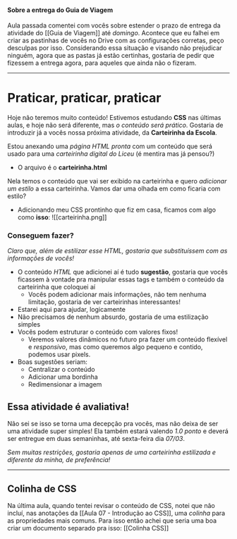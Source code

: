 
#### Sobre a entrega do Guia de Viagem
Aula passada comentei com vocês sobre estender o prazo de entrega da atividade do [[Guia de Viagem]] até *domingo*. Acontece que eu falhei em criar as pastinhas de vocês no Drive com as configurações corretas, peço desculpas por isso. Considerando essa situação e visando não prejudicar ninguém, agora que as pastas já estão certinhas, gostaria de pedir que fizessem a entrega agora, para aqueles que ainda não o fizeram.

---

# Praticar, praticar, praticar

Hoje não teremos muito conteúdo! Estivemos estudando **CSS** nas últimas aulas, e hoje não será diferente, mas *o conteúdo será prático*. Gostaria de introduzir já a vocês nossa próxima atividade, da **Carteirinha da Escola**.

Estou anexando uma *página HTML pronta* com um conteúdo que será usado para uma *carteirinha digital do Liceu* (é mentira mas já pensou?)

- O arquivo é o **carteirinha.html**

Nela temos o conteúdo que vai ser exibido na carteirinha e quero *adicionar um estilo* a essa carteirinha. Vamos dar uma olhada em como ficaria com estilo?

- Adicionando meu CSS prontinho que fiz em casa, ficamos com algo como **isso**:
![[carteirinha.png]]

### Conseguem fazer?

*Claro que, além de estilizar esse HTML, gostaria que substituíssem com as informações de vocês!*

- O conteúdo *HTML* que adicionei aí é tudo **sugestão**, gostaria que vocês ficassem à vontade pra manipular essas tags e também o conteúdo da carteirinha que coloquei aí
	- Vocês podem adicionar mais informações, não tem nenhuma limitação, gostaria de ver carteirinhas interessantes!
- Estarei aqui para ajudar, logicamente
- Não precisamos de nenhum absurdo, gostaria de uma estilização simples
- Vocês podem estruturar o conteúdo com valores fixos!
	- Veremos valores dinâmicos no futuro pra fazer um conteúdo flexível e *responsivo*, mas como queremos algo pequeno e contido, podemos usar pixels.
- Boas sugestões seriam:
	- Centralizar o conteúdo
	- Adicionar uma bordinha
	- Redimensionar a imagem


## Essa atividade é avaliativa!

Não sei se isso se torna uma decepção pra vocês, mas não deixa de ser uma atividade super simples! Ela também estará valendo *1.0 ponto* e deverá ser entregue em duas semaninhas, até sexta-feira dia *07/03*.

*Sem muitas restrições, gostaria apenas de uma carteirinha estilizada e diferente da minha, de preferência!*
	
---

## Colinha de CSS

Na última aula, quando tentei revisar o conteúdo de CSS, notei que não incluí, nas anotações da [[Aula 07 - Introdução ao CSS]], uma *colinha* para as propriedades mais comuns. Para isso então achei que seria uma boa criar um documento separado pra isso: [[Colinha CSS]]